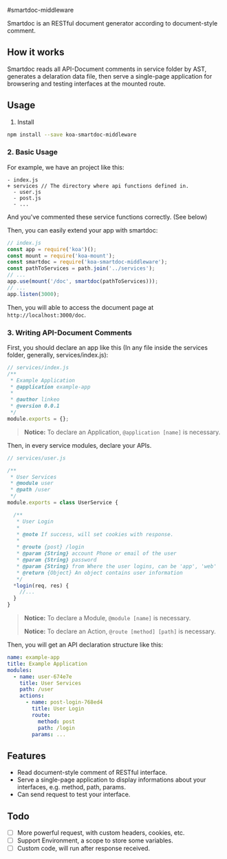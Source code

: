 #smartdoc-middleware

Smartdoc is an RESTful document generator according to document-style comment.

## How it works

Smartdoc reads all API-Document comments in service folder by AST, generates a delaration data file, then serve a single-page application for browsering and testing interfaces at the mounted route.

## Usage

1. Install

```bash
npm install --save koa-smartdoc-middleware
```

### 2. Basic Usage

For example, we have an project like this:

```
- index.js
+ services // The directory where api functions defined in.
  - user.js
  - post.js
  - ...
```

And you've commented these service functions correctly. (See below)

Then, you can easily extend your app with smartdoc:

```js
// index.js
const app = require('koa')();
const mount = require('koa-mount');
const smartdoc = require('koa-smartdoc-middleware');
const pathToServices = path.join('../services');
// ...
app.use(mount('/doc', smartdoc(pathToServices)));
// ...
app.listen(3000);
```

Then, you will able to access the document page at `http://localhost:3000/doc`.

### 3. Writing API-Document Comments

First, you should declare an app like this (In any file inside the services folder, generally, services/index.js):

```js
// services/index.js
/**
 * Example Application
 * @application example-app
 *
 * @author linkeo
 * @version 0.0.1
 */
module.exports = {};
```

>   **Notice:** To declare an Application, `@application [name]` is necessary.

Then, in every service modules, declare your APIs.

```js
// services/user.js

/**
 * User Services
 * @module user
 * @path /user
 */
module.exports = class UserService {

  /**
   * User Login
   *
   * @note If success, will set cookies with response.
   *
   * @route {post} /login
   * @param {String} account Phone or email of the user
   * @param {String} password
   * @param {String} from Where the user logins, can be 'app', 'web'
   * @return {Object} An object contains user information
   */
  *login(req, res) {
    //...
  }
}
```

>   **Notice:** To declare a Module, `@module [name]` is necessary.
>
>   **Notice:** To declare an Action, `@route [method] [path]` is necessary.

Then, you will get an API declaration structure like this:

```yaml
name: example-app
title: Example Application
modules:
  - name: user-674e7e
    title: User Services
    path: /user
    actions:
      - name: post-login-768ed4
        title: User Login
        route:
          method: post
          path: /login
        params: ...
```



## Features

- Read document-style comment of RESTful interface.
- Serve a single-page application to display informations about your interfaces, e.g. method, path, params.
- Can send request to test your interface.

## Todo

- [ ] More powerful request, with custom headers, cookies, etc.
- [ ] Support Environment, a scope to store some variables.
- [ ] Custom code, will run after response received.
